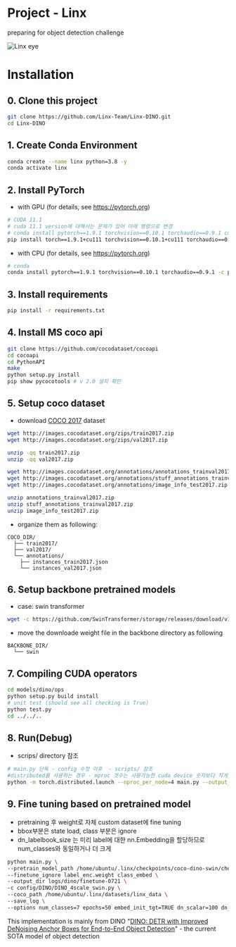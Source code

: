 # Project - Linx

preparing for object detection challenge

![Linx eye](https://user-images.githubusercontent.com/15726007/177371786-167eb74b-3953-435a-9aa2-d1bb779f1688.png)

# Installation

## 0. Clone this project
```bash
git clone https://github.com/Linx-Team/Linx-DINO.git
cd Linx-DINO
```

## 1. Create Conda Environment

```bash
conda create --name linx python=3.8 -y
conda activate linx
```

## 2. Install PyTorch

- with GPU (for details, see https://pytorch.org)

```bash
# CUDA 11.1
# cuda 11.1 version에 대해서는 문제가 있어 아래 명령으로 변경
# conda install pytorch==1.9.1 torchvision==0.10.1 torchaudio==0.9.1 cudatoolkit=10.2 -c pytorch
pip install torch==1.9.1+cu111 torchvision==0.10.1+cu111 torchaudio==0.9.1 -f https://download.pytorch.org/whl/torch_stable.html
```

- with CPU (for details, see https://pytorch.org)

```bash
# conda
conda install pytorch==1.9.1 torchvision==0.10.1 torchaudio==0.9.1 -c pytorch
```

## 3. Install requirements
```bash
pip install -r requirements.txt
```

## 4. Install MS coco api
```bash
git clone https://github.com/cocodataset/cocoapi
cd cocoapi
cd PythonAPI
make
python setup.py install
pip show pycocotools # v 2.0 설치 확인 
```

## 5. Setup coco dataset 
- download [COCO 2017](https://cocodataset.org/) dataset 
```bash
wget http://images.cocodataset.org/zips/train2017.zip
wget http://images.cocodataset.org/zips/val2017.zip

unzip -qq train2017.zip
unzip -qq val2017.zip

wget http://images.cocodataset.org/annotations/annotations_trainval2017.zip
wget http://images.cocodataset.org/annotations/stuff_annotations_trainval2017.zip
wget http://images.cocodataset.org/annotations/image_info_test2017.zip

unzip annotations_trainval2017.zip
unzip stuff_annotations_trainval2017.zip
unzip image_info_test2017.zip
```

- organize them as following:
```
COCO_DIR/
  ├── train2017/
  ├── val2017/
  └── annotations/
  	├── instances_train2017.json
  	└── instances_val2017.json
```

## 6. Setup backbone pretrained models
- case: swin transformer
```bash
wget -c https://github.com/SwinTransformer/storage/releases/download/v1.0.0/swin_large_patch4_window12_384_22k.pth
```
- move the downloade weight file in the backbone directory as following
```
BACKBONE_DIR/
  └── swin
```

## 7. Compiling CUDA operators
```sh
cd models/dino/ops
python setup.py build install
# unit test (should see all checking is True)
python test.py
cd ../../..
```

## 8. Run(Debug) 
- scrips/ directory 참조
```sh
# main.py 단독 - config 수정 이후  - scripts/ 참조
#distributed를 사용하는 경우 - mproc 갯수는 사용가능한 cuda device 숫자보다 작게, 
python -m torch.distributed.launch --nproc_per_node=4 main.py --output_dir logs/dino/swin -c config/DINO/DINO_4scale_swin.py --coco_path /home/ubuntu/.linx/datasets/coco_2017 --options dn_scalar=100 embed_init_tgt=TRUE dn_label_coef=1.0 dn_bbox_coef=1.0 use_ema=False dn_box_noise_scale=1.0 backbone_dir=/home/ubuntu/.linx/backbones/swin
```
## 9. Fine tuning based on pretrained model
- pretraining 후 weight로 자체 custom dataset에 fine tuning 
- bbox부분은 state load, class 부분은 ignore
- dn_labelbook_size 는 미리 label에 대한 nn.Embedding을 할당하므로 num_classes와 동일하거나 더 크게
```sh
python main.py \
--pretrain_model_path /home/ubuntu/.linx/checkpoints/coco-dino-swin/checkpoint_best_regular.pth \
--finetune_ignore label_enc.weight class_embed \
--output_dir logs/dino/finetune-0721 \
-c config/DINO/DINO_4scale_swin.py \
--coco_path /home/ubuntu/.linx/datasets/linx_data \
--save_log \
--options num_classes=7 epochs=50 embed_init_tgt=TRUE dn_scalar=100 dn_label_coef=1.0 dn_bbox_coef=1.0 dn_labelbook_size=7 use_ema=False dn_box_noise_scale=1.0 backbone_dir=/home/ubuntu/.linx/backbones/swin/
```

This implementation is mainly from DINO "[DINO: DETR with Improved DeNoising Anchor Boxes for End-to-End Object Detection](https://arxiv.org/abs/2203.03605)" - the current SOTA model of object detection

